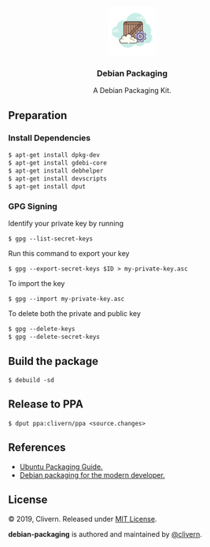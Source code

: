 <p align="center">
    <img alt="Debian Packaging Logo" src="https://raw.githubusercontent.com/clivern/debian-packaging/master/assets/img/logo.png" height="100" />
    <h3 align="center">Debian Packaging</h3>
    <p align="center">A Debian Packaging Kit.</p>
</p>


## Preparation

### Install Dependencies

```console
$ apt-get install dpkg-dev
$ apt-get install gdebi-core
$ apt-get install debhelper
$ apt-get install devscripts
$ apt-get install dput
```

### GPG Signing

Identify your private key by running

```console
$ gpg --list-secret-keys
```

Run this command to export your key

```console
$ gpg --export-secret-keys $ID > my-private-key.asc
```

To import the key

```console
$ gpg --import my-private-key.asc
```

To delete both the private and public key

```console
$ gpg --delete-keys
$ gpg --delete-secret-keys
```


## Build the package

```console
$ debuild -sd
```

## Release to PPA

```console
$ dput ppa:clivern/ppa <source.changes>
```


## References

- [Ubuntu Packaging Guide.](http://packaging.ubuntu.com/)
- [Debian packaging for the modern developer.](https://github.com/phusion/debian-packaging-for-the-modern-developer)


## License

© 2019, Clivern. Released under [MIT License](https://opensource.org/licenses/mit-license.php).

**debian-packaging** is authored and maintained by [@clivern](http://github.com/clivern).
